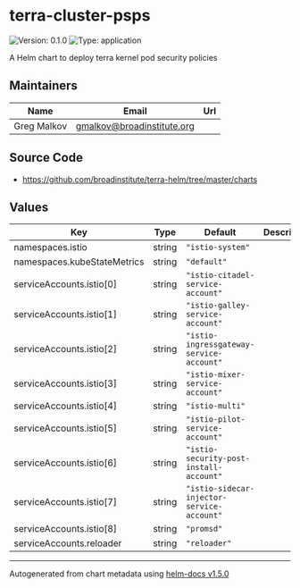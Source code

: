 # terra-cluster-psps

![Version: 0.1.0](https://img.shields.io/badge/Version-0.1.0-informational?style=flat-square) ![Type: application](https://img.shields.io/badge/Type-application-informational?style=flat-square)

A Helm chart to deploy terra kernel pod security policies

## Maintainers

| Name | Email | Url |
| ---- | ------ | --- |
| Greg Malkov | gmalkov@broadinstitute.org |  |

## Source Code

* <https://github.com/broadinstitute/terra-helm/tree/master/charts>

## Values

| Key | Type | Default | Description |
|-----|------|---------|-------------|
| namespaces.istio | string | `"istio-system"` |  |
| namespaces.kubeStateMetrics | string | `"default"` |  |
| serviceAccounts.istio[0] | string | `"istio-citadel-service-account"` |  |
| serviceAccounts.istio[1] | string | `"istio-galley-service-account"` |  |
| serviceAccounts.istio[2] | string | `"istio-ingressgateway-service-account"` |  |
| serviceAccounts.istio[3] | string | `"istio-mixer-service-account"` |  |
| serviceAccounts.istio[4] | string | `"istio-multi"` |  |
| serviceAccounts.istio[5] | string | `"istio-pilot-service-account"` |  |
| serviceAccounts.istio[6] | string | `"istio-security-post-install-account"` |  |
| serviceAccounts.istio[7] | string | `"istio-sidecar-injector-service-account"` |  |
| serviceAccounts.istio[8] | string | `"promsd"` |  |
| serviceAccounts.reloader | string | `"reloader"` |  |

----------------------------------------------
Autogenerated from chart metadata using [helm-docs v1.5.0](https://github.com/norwoodj/helm-docs/releases/v1.5.0)
